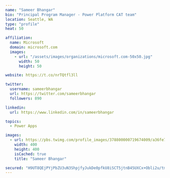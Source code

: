 ```yaml
---
name: "Sameer Bhangar"
bio: "Principal Program Manager - Power Platform CAT team"
location: Seattle, WA
type: "profile"
heat: 50

affiliation:
  name: Microsoft
  domain: microsoft.com
  images:
    - url: "/assets/images/organizations/microsoft.com-50x50.jpg"
      width: 50
      height: 50

website: https://t.co/nrTQtfl3ll

twitter:
  username: sameerbhangar
  url: https://twitter.com/sameerbhangar
  followers: 890

linkedin:
  url: https://www.linkedin.com/in/sameerbhangar

topics:
  - Power Apps

images:
  - url: https://pbs.twimg.com/profile_images/378800000719674009/a36fe7ddfab1778b76e5793772e43798_400x400.jpeg
    width: 400
    height: 400
    isCached: true
    title: "Sameer Bhangar"

secured: "H9UT8QEjPYjPbZU3uN3ShpjfyJukDe0pfkU8iSCT5jtnB45UXCx+Obli2u/tmLtypO4d6S/yJf5mouiAK+TMXpFT7ZIhDCKpqajdt2Ks3n3R6ZuLlv1qOAmKiCQbBAeHyQvjFH9HgyXXNk2DHWqxzRLlZHkeo6wDtSYkQQQq8z4Z5fy/WlkVj6rEo/4h8Med1JtT1F6CDmfVj6xCjItCgPT5BD2tIdI6O0mWVQziADYqzdPjiEHzj9O3ad2P4SsNKzy6vYlEXEoHVJJTVhQmjrJ8NrVOC5bZnMvkqNY6gi7bRRCQcMrWaZYBZ2DHf1ShXuSTCjCwvBlPIALUoDjH9pIAjAqxgIiAhw5oa8Ct8DmkjB2TMlTsJKU/KLDqJcXmhaZmNZ+aisBvpoqW+lfxjA==;2ZWSA4/OHpikkRxS0aN/pg=="
---
```


